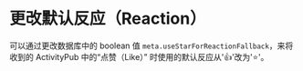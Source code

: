 # 更改默认反应（Reaction）
可以通过更改数据库中的 boolean 值 `meta.useStarForReactionFallback`，来将收到的 ActivityPub 中的“点赞（Like）” 时使用的默认反应从'👍'改为'⭐'。
